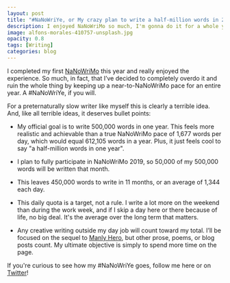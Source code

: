 ```yaml
---
layout: post
title: "#NaNoWriYe, or My crazy plan to write a half-million words in 2019"
description: I enjoyed NaNoWriMo so much, I'm gonna do it for a whole year...
image: alfons-morales-410757-unsplash.jpg
opacity: 0.8
tags: [Writing]
categories: blog
---
```


I completed my first [NaNoWriMo](http://www.nanowrimo.com) this year and really enjoyed the experience. So much, in fact, that I’ve decided to completely overdo it and ruin the whole thing by keeping up a near-to-NaNoWriMo pace for an entire year. A #NaNoWriYe, if you will.

For a preternaturally slow writer like myself this is clearly a terrible idea. And, like all terrible ideas, it deserves bullet points:

- My official goal is to write 500,000 words in one year. This feels more realistic and achievable than a true NaNoWriMo pace of 1,677 words per day, which would equal 612,105 words in a year. Plus, it just feels cool to say "a half-million words in one year".

- I plan to fully participate in NaNoWriMo 2019, so 50,000 of my 500,000 words will be written that month.

- This leaves 450,000 words to write in 11 months, or an average of 1,344 each day.

- This daily quota is a target, not a rule. I write a lot more on the weekend than during the work week, and if I skip a day here or there because of life, no big deal. It's the average over the long term that matters.

- Any creative writing outside my day job will count toward my total. I’ll be focused on the sequel to [Manly Hero](https://www.manlyhero.com), but other prose, poems, or blog posts count. My ultimate objective is simply to spend more time on the page.

If you're curious to see how my #NaNoWriYe goes, follow me here or on [Twitter](https://www.twitter.com/adamlombard)!
